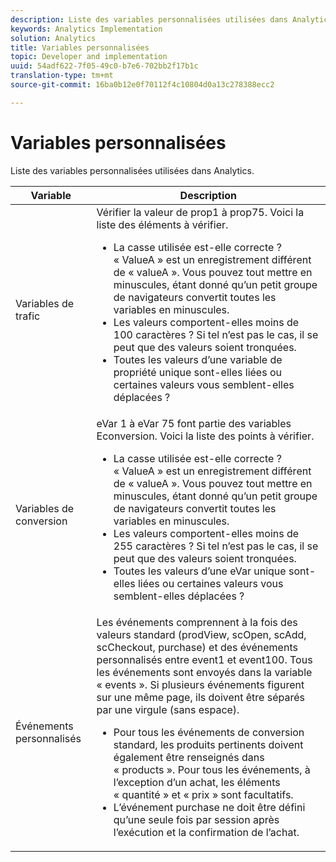 ```yaml
---
description: Liste des variables personnalisées utilisées dans Analytics.
keywords: Analytics Implementation
solution: Analytics
title: Variables personnalisées
topic: Developer and implementation
uuid: 54adf622-7f05-49c0-b7e6-702bb2f17b1c
translation-type: tm+mt
source-git-commit: 16ba0b12e0f70112f4c10804d0a13c278388ecc2

---
```



# Variables personnalisées

Liste des variables personnalisées utilisées dans Analytics.

<table id="table_E8C7871F63F648A59644638FB56BD0E1"> 
 <thead> 
  <tr> 
   <th class="entry"> Variable </th> 
   <th class="entry"> Description </th> 
  </tr> 
 </thead>
 <tbody> 
  <tr> 
   <td> Variables de trafic </td> 
   <td> Vérifier la valeur de prop1 à prop75. Voici la liste des éléments à vérifier.
    <ul id="ul_0EE2D50BA90F4F21BD63268A5082F980"> 
     <li id="li_A6E4D66E8A03400491A26A08E4945908">La casse utilisée est-elle correcte ? « ValueA » est un enregistrement différent de « valueA ». Vous pouvez tout mettre en minuscules, étant donné qu’un petit groupe de navigateurs convertit toutes les variables en minuscules. </li> 
     <li id="li_65CBFB908E7B4ED5AF9518FE5B58D4E2">Les valeurs comportent-elles moins de 100 caractères ? Si tel n’est pas le cas, il se peut que des valeurs soient tronquées. </li> 
     <li id="li_CC506D114AFE44699D89AB84BBCCEBFC"> Toutes les valeurs d’une variable de propriété unique sont-elles liées ou certaines valeurs vous semblent-elles déplacées ? </li> 
    </ul> </td> 
  </tr> 
  <tr> 
   <td> Variables de conversion </td> 
   <td> eVar 1 à eVar 75 font partie des variables <span class="wintitle">Econversion</span>. Voici la liste des points à vérifier.
    <ul id="ul_CA10C5B9F24B4C49A64CA84A9DCE8E63"> 
     <li id="li_8CCD92F3AD5E49EBA91C9B008DA47016">La casse utilisée est-elle correcte ? « ValueA » est un enregistrement différent de « valueA ». Vous pouvez tout mettre en minuscules, étant donné qu’un petit groupe de navigateurs convertit toutes les variables en minuscules. </li> 
     <li id="li_5B6FDEDB2C32409AA59D6BB0DF2346CB">Les valeurs comportent-elles moins de 255 caractères ? Si tel n’est pas le cas, il se peut que des valeurs soient tronquées. </li> 
     <li id="li_C31AFBAC99D84E96A1244E795CE7765D">Toutes les valeurs d’une eVar unique sont-elles liées ou certaines valeurs vous semblent-elles déplacées ? </li> 
    </ul> </td> 
  </tr> 
  <tr> 
   <td> Événements personnalisés </td> 
   <td> Les événements comprennent à la fois des valeurs standard (<span class="wintitle">prodView</span>, <span class="wintitle">scOpen</span>, <span class="wintitle">scAdd</span>, <span class="wintitle">scCheckout</span>, <span class="wintitle">purchase</span>) et des événements personnalisés entre event1 et event100. Tous les événements sont envoyés dans la variable « events ». Si plusieurs événements figurent sur une même page, ils doivent être séparés par une virgule (sans espace).
    <ul id="ul_2213CC9DE892433FAF6FC1F5A2B841B4"> 
     <li id="li_15E31A9FF1654DFA93C158F422B9EAE3">Pour tous les événements de conversion standard, les produits pertinents doivent également être renseignés dans « products ». Pour tous les événements, à l’exception d’un achat, les éléments « quantité » et « prix » sont facultatifs. </li> 
     <li id="li_03ED9AAC45DA47A58AB482E2CEBF5108">L’événement <span class="wintitle">purchase</span> ne doit être défini qu’une seule fois par session après l’exécution et la confirmation de l’achat. </li> 
    </ul> </td> 
  </tr> 
 </tbody> 
</table>

